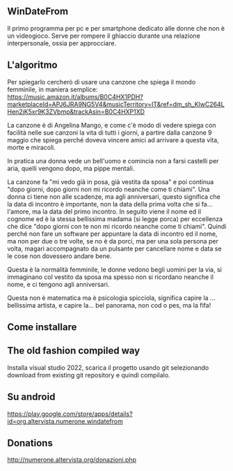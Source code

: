 ## WinDateFrom
Il primo programma per pc e per smartphone dedicato alle donne che non è un videogioco.
Serve per rompere il ghiaccio durante una relazione interpersonale, ossia per approcciare.

## L'algoritmo

Per spiegarlo cercherò di usare una canzone che spiega il mondo femminile, in maniera semplice: https://music.amazon.it/albums/B0C4HX1PDH?marketplaceId=APJ6JRA9NG5V4&musicTerritory=IT&ref=dm_sh_KlwC264LHen2jK5xr9K3ZVbmp&trackAsin=B0C4HXP1XD

La canzone è di Angelina Mango, e come c'è modo di vedere spiega con facilità nelle sue canzoni la vita di tutti i giorni, a partire dalla canzone 9 maggio che spiega perché doveva vincere amici ad arrivare a questa vita, morte e miracoli.

In pratica una donna vede un bell'uomo e comincia non a farsi castelli per aria, quelli vengono dopo, ma pippe mentali.

La canzone fa "mi vedo già in posa, già vestita da sposa" e poi continua "dopo giorni, dopo giorni non mi ricordo neanche come ti chiami". Una donna ci tiene non alle scadenze, ma agli anniversari, questo significa che la data di incontro è importante, non la data della prima volta che si fa... l'amore, ma la data del primo incontro. In seguito viene il nome ed il cognome ed è la stessa bellissima madama (si legge porca) per eccellenza che dice "dopo giorni con te non mi ricordo neanche come ti chiami". Quindi perché non fare un software per appuntare la data di incontro ed il nome, ma non per due o tre volte, se no è da porci, ma per una sola persona per volta, magari accompagnato da un pulsante per cancellare nome e data se le cose non dovessero andare bene.

Questa è la normalità femminile, le donne vedono begli uomini per la via, si immaginano col vestito da sposa ma spesso non si ricordano neanche il nome, e ci tengono agli anniversari.

Questa non è matematica ma è psicologia spicciola, significa capire la ... bellissima artista, e capire la... bel panorama, non cod o pes, ma la fifa!

## Come installare

## The old fashion compiled way

Installa visual studio 2022, scarica il progetto usando git selezionando download from existing git repository e quindi compilalo.

## Su android

https://play.google.com/store/apps/details?id=org.altervista.numerone.windatefrom

## Donations

http://numerone.altervista.org/donazioni.php
